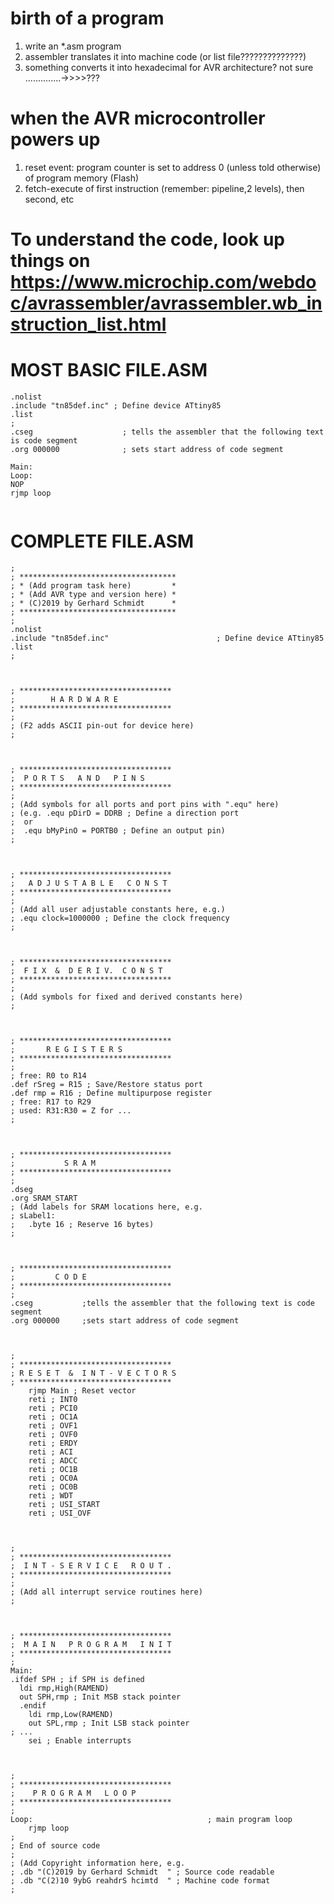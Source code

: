# birth of a program

1. write an *.asm program
2. assembler translates it into machine code (or list file??????????????)
3. something converts it into hexadecimal for AVR architecture? not sure ..............->>>>???

# when the AVR microcontroller powers up
1. reset event: program counter is set to address 0 (unless told otherwise) of program memory (Flash)
2. fetch-execute of first instruction (remember: pipeline,2 levels), then second, etc



# To understand the code, look up things on https://www.microchip.com/webdoc/avrassembler/avrassembler.wb_instruction_list.html

# MOST BASIC FILE.ASM

```
.nolist
.include "tn85def.inc" ; Define device ATtiny85
.list
;
.cseg                    ; tells the assembler that the following text is code segment
.org 000000              ; sets start address of code segment

Main:
Loop:
NOP
rjmp loop
            
```

# COMPLETE FILE.ASM
```
;
; ***********************************
; * (Add program task here)         *
; * (Add AVR type and version here) *
; * (C)2019 by Gerhard Schmidt      *
; ***********************************
;
.nolist
.include "tn85def.inc"                        ; Define device ATtiny85
.list
;



; **********************************
;        H A R D W A R E
; **********************************
;
; (F2 adds ASCII pin-out for device here)
;



; **********************************
;  P O R T S   A N D   P I N S
; **********************************
;
; (Add symbols for all ports and port pins with ".equ" here)
; (e.g. .equ pDirD = DDRB ; Define a direction port
;  or
;  .equ bMyPinO = PORTB0 ; Define an output pin)
;



; **********************************
;   A D J U S T A B L E   C O N S T
; **********************************
;
; (Add all user adjustable constants here, e.g.)
; .equ clock=1000000 ; Define the clock frequency
;



; **********************************
;  F I X  &  D E R I V.  C O N S T
; **********************************
;
; (Add symbols for fixed and derived constants here)
;



; **********************************
;       R E G I S T E R S
; **********************************
;
; free: R0 to R14
.def rSreg = R15 ; Save/Restore status port
.def rmp = R16 ; Define multipurpose register
; free: R17 to R29
; used: R31:R30 = Z for ...
;



; **********************************
;           S R A M
; **********************************
;
.dseg
.org SRAM_START
; (Add labels for SRAM locations here, e.g.
; sLabel1:
;   .byte 16 ; Reserve 16 bytes)
;



; **********************************
;         C O D E
; **********************************
;
.cseg           ;tells the assembler that the following text is code segment
.org 000000     ;sets start address of code segment



;
; **********************************
; R E S E T  &  I N T - V E C T O R S
; **********************************
	rjmp Main ; Reset vector
	reti ; INT0
	reti ; PCI0
	reti ; OC1A
	reti ; OVF1
	reti ; OVF0
	reti ; ERDY
	reti ; ACI
	reti ; ADCC
	reti ; OC1B
	reti ; OC0A
	reti ; OC0B
	reti ; WDT
	reti ; USI_START
	reti ; USI_OVF



;
; **********************************
;  I N T - S E R V I C E   R O U T .
; **********************************
;
; (Add all interrupt service routines here)
;



; **********************************
;  M A I N   P R O G R A M   I N I T
; **********************************
;
Main:
.ifdef SPH ; if SPH is defined
  ldi rmp,High(RAMEND)
  out SPH,rmp ; Init MSB stack pointer
  .endif
	ldi rmp,Low(RAMEND)
	out SPL,rmp ; Init LSB stack pointer
; ...
	sei ; Enable interrupts



;
; **********************************
;    P R O G R A M   L O O P
; **********************************
;
Loop:                                       ; main program loop
	rjmp loop
;
; End of source code
;
; (Add Copyright information here, e.g.
; .db "(C)2019 by Gerhard Schmidt  " ; Source code readable
; .db "C(2)10 9ybG reahdrS hcimtd  " ; Machine code format
;                                                     
```
